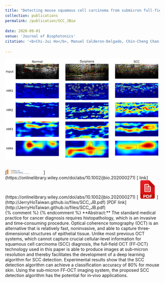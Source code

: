 ```yaml
---
title: "Detecting mouse squamous cell carcinoma from submicron full‐field optical coherence tomography images by deep learning"
collection: publications
permalink: /publication/SCC_JBio

date: 2020-09-01
venue: 'Journal of Biophotonics'
citation: '<b>Chi-Jui Ho</b>, Manuel Calderon‐Delgado, Chin‐Cheng Chan, Ming‐Yi Lin, Jeng‐Wei Tjiu, Sheng‐Lung Huang, and Homer H. Chen, "Detecting mouse squamous cell carcinoma from submicron full‐field optical coherence tomography images by deep learning," in <i>Journal of Biophotonics<i>, 2020, doi:  https://doi.org/10.1002/jbio.202000271'

---
```

<img src='/images/OCT.jpg' width='600' > <br/>

<br/>
[<img src='/images/JBio.jpg' width='120' >](https://onlinelibrary.wiley.com/doi/abs/10.1002/jbio.202000271)
[ link](https://onlinelibrary.wiley.com/doi/abs/10.1002/jbio.202000271) 
[<img src='/images/pdf.png' width='60' >](http://JerryHoTaiwan.github.io/files/SCC_JB.pdf)
[PDF link](http://JerryHoTaiwan.github.io/files/SCC_JB.pdf) 
<br/>
{% comment %} 
{% endcomment %}
**Abstract:** The standard medical practice for cancer diagnosis requires histopathology, which is an invasive and time‐consuming procedure. Optical coherence tomography (OCT) is an alternative that is relatively fast, noninvasive, and able to capture three‐dimensional structures of epithelial tissue. Unlike most previous OCT systems, which cannot capture crucial cellular‐level information for squamous cell carcinoma (SCC) diagnosis, the full‐field OCT (FF‐OCT) technology used in this paper is able to produce images at sub‐micron resolution and thereby facilitates the development of a deep learning algorithm for SCC detection. Experimental results show that the SCC detection algorithm can achieve a classification accuracy of 80% for mouse skin. Using the sub‐micron FF‐OCT imaging system, the proposed SCC detection algorithm has the potential for in‐vivo applications.

<!-- paperurl: 'http://academicpages.github.io/files/paper1.pdf' -->
